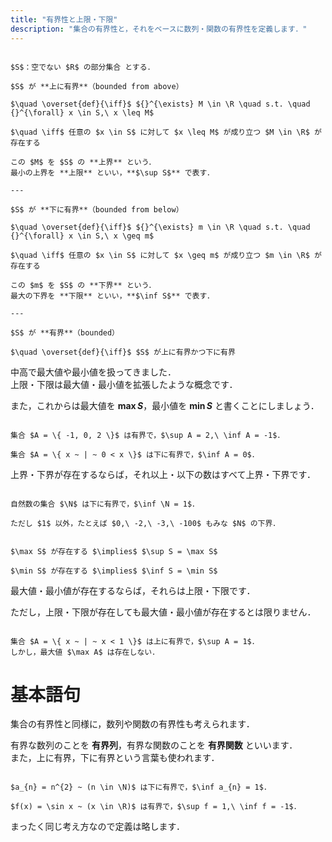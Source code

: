 ```yaml
---
title: "有界性と上限・下限"
description: "集合の有界性と，それをベースに数列・関数の有界性を定義します．"
---
```


~~~definition:有界性

$S$：空でない $R$ の部分集合 とする．

$S$ が **上に有界**（bounded from above）

$\quad \overset{def}{\iff}$ ${}^{\exists} M \in \R \quad s.t. \quad {}^{\forall} x \in S,\ x \leq M$

$\quad \iff$ 任意の $x \in S$ に対して $x \leq M$ が成り立つ $M \in \R$ が存在する

この $M$ を $S$ の **上界** という．  
最小の上界を **上限** といい，**$\sup S$** で表す．

---

$S$ が **下に有界**（bounded from below）

$\quad \overset{def}{\iff}$ ${}^{\exists} m \in \R \quad s.t. \quad {}^{\forall} x \in S,\ x \geq m$

$\quad \iff$ 任意の $x \in S$ に対して $x \geq m$ が成り立つ $m \in \R$ が存在する

この $m$ を $S$ の **下界** という．  
最大の下界を **下限** といい，**$\inf S$** で表す．

---

$S$ が **有界**（bounded）

$\quad \overset{def}{\iff}$ $S$ が上に有界かつ下に有界

~~~

中高で最大値や最小値を扱ってきました．  
上限・下限は最大値・最小値を拡張したような概念です．

また，これからは最大値を **$\max S$**，最小値を **$\min S$** と書くことにしましょう．

~~~spoiler:open:例

集合 $A = \{ -1, 0, 2 \}$ は有界で，$\sup A = 2,\ \inf A = -1$．

集合 $A = \{ x ~ | ~ 0 < x \}$ は下に有界で，$\inf A = 0$．

~~~

上界・下界が存在するならば，それ以上・以下の数はすべて上界・下界です．

~~~spoiler:open:例

自然数の集合 $\N$ は下に有界で，$\inf \N = 1$．

ただし $1$ 以外，たとえば $0,\ -2,\ -3,\ -100$ もみな $N$ の下界．

~~~

~~~theorem:上限下限と最大値最小値

$\max S$ が存在する $\implies$ $\sup S = \max S$

$\min S$ が存在する $\implies$ $\inf S = \min S$

~~~

最大値・最小値が存在するならば，それらは上限・下限です．

ただし，上限・下限が存在しても最大値・最小値が存在するとは限りません．

~~~spoiler:open:例

集合 $A = \{ x ~ | ~ x < 1 \}$ は上に有界で，$\sup A = 1$．  
しかし，最大値 $\max A$ は存在しない．

~~~

# 基本語句

集合の有界性と同様に，数列や関数の有界性も考えられます．

有界な数列のことを **有界列**，有界な関数のことを **有界関数** といいます．  
また，上に有界，下に有界という言葉も使われます．

~~~spoiler:open:例

$a_{n} = n^{2} ~ (n \in \N)$ は下に有界で，$\inf a_{n} = 1$．

$f(x) = \sin x ~ (x \in \R)$ は有界で，$\sup f = 1,\ \inf f = -1$．

~~~

まったく同じ考え方なので定義は略します．
